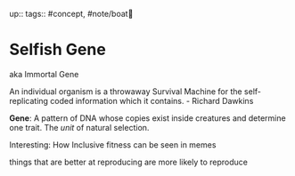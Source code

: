 up:: 
tags:: #concept, #note/boat🚤 

# Selfish Gene
aka Immortal Gene

An individual organism is a throwaway Survival Machine for the self-replicating coded information which it contains. - Richard Dawkins

**Gene**: A pattern of DNA whose copies exist inside creatures
and determine one trait. The *unit* of natural selection.


Interesting: How Inclusive fitness can be seen in memes



things that are better at reproducing are more likely to reproduce

